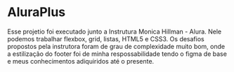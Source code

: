 # AluraPlus
Esse projetio foi executado junto a Instrutura Monica Hillman - Alura.
Nele podemos trabalhar flexbox, grid, listas, HTML5 e CSS3.
Os desafios propostos pela instrutora foram de grau de complexidade muito bom, onde a estilização do footer foi de minha respossabilidade tendo o figma de base e meus conhecimentos adiquiridos até o presente.
